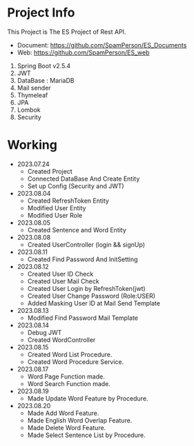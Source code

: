# Project Info
This Project is The ES Project of Rest API.
* Document: https://github.com/SpamPerson/ES_Documents
* Web: https://github.com/SpamPerson/ES_web 

1. Spring Boot v2.5.4
2. JWT
3. DataBase : MariaDB
4. Mail sender
5. Thymeleaf
6. JPA
7. Lombok
8. Security

# Working
+ 2023.07.24
  + Created Project
  + Connected DataBase And Create Entity
  + Set up Config (Security and JWT)
+ 2023.08.04
  + Created RefreshToken Entity
  + Modified User Entity
  + Modified User Role
+ 2023.08.05
  + Created Sentence and Word Entity
+ 2023.08.08
  + Created UserController (login && signUp)
+ 2023.08.11
  + Created Find Password And InitSetting
+ 2023.08.12
  + Created User ID Check 
  + Created User Mail Check
  + Created User Login by RefreshToken(jwt)
  + Created User Change Password (Role:USER)
  + Added Masking User ID at Mail Send Template
+ 2023.08.13
  + Modified Find Password Mail Template
+ 2023.08.14
  + Debug JWT
  + Created WordController
+ 2023.08.15
  + Created Word List Procedure.
  + Created Word Procedure Service.
+ 2023.08.17
  + Word Page Function made.
  + Word Search Function made.
+ 2023.08.19
  + Made Update Word Feature by Procedure.
+ 2023.08.20
  + Made Add Word Feature.
  + Made English Word Overlap Feature.
  + Made Delete Word Feature.
  + Made Select Sentence List by Procedure.